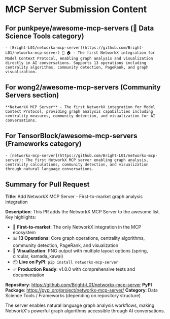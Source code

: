 # MCP Server Submission Content

## For punkpeye/awesome-mcp-servers (🧮 Data Science Tools category)

```
- [Bright-L01/networkx-mcp-server](https://github.com/Bright-L01/networkx-mcp-server) 🐍 🏠 - The first NetworkX integration for Model Context Protocol, enabling graph analysis and visualization directly in AI conversations. Supports 13 operations including centrality algorithms, community detection, PageRank, and graph visualization.
```

## For wong2/awesome-mcp-servers (Community Servers section)

```
**NetworkX MCP Server** - The first NetworkX integration for Model Context Protocol, providing graph analysis capabilities including centrality measures, community detection, and visualization for AI conversations.
```

## For TensorBlock/awesome-mcp-servers (Frameworks category)

```
- [networkx-mcp-server](https://github.com/Bright-L01/networkx-mcp-server): The first NetworkX MCP server enabling graph analysis, centrality calculations, community detection, and visualization through natural language conversations.
```

## Summary for Pull Request

**Title**: Add NetworkX MCP Server - First-to-market graph analysis integration

**Description**:
This PR adds the NetworkX MCP Server to the awesome list. Key highlights:

- 🚀 **First-to-market**: The only NetworkX integration in the MCP ecosystem
- 📊 **13 Operations**: Core graph operations, centrality algorithms, community detection, PageRank, and visualization
- 🎨 **Visualization**: PNG output with multiple layout options (spring, circular, kamada_kawai)
- 📦 **Live on PyPI**: `pip install networkx-mcp-server`
- ✅ **Production Ready**: v1.0.0 with comprehensive tests and documentation

**Repository**: https://github.com/Bright-L01/networkx-mcp-server
**PyPI Package**: https://pypi.org/project/networkx-mcp-server/
**Category**: Data Science Tools / Frameworks (depending on repository structure)

The server enables natural language graph analysis workflows, making NetworkX's powerful graph algorithms accessible through AI conversations.